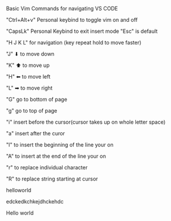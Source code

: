 Basic Vim Commands for navigating VS CODE

"Ctrl+Alt+v"  Personal keybind to toggle vim on and off 
<!-- Navigation -->
"CapsLk" Personal Keybind to exit insert mode "Esc" is default 

"H J K L" for navigation (key repeat hold to move faster)

"J" ⬇ to move down 

"K" ⬆ to move up

"H" ⬅ to move left

"L" ➡ to move right 

"G" go to bottom of page

"g" go to top of page

<!-- Basic Editing -->

"i" insert before the cursor(cursor takes up on whole letter space)

"a" insert after the curor

"I" to insert the beginning of the line your on 

"A" to insert at the end of the line your on


"r" to replace  individual character


"R" to replace string starting at cursor

helloworld



edckedkchkejdhckehdc





Hello world
